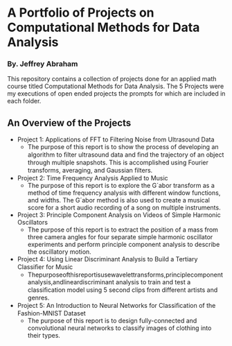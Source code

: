 # A Portfolio of Projects on Computational Methods for Data Analysis
### By. Jeffrey Abraham
This repository contains a collection of projects done for an applied math course titled Computational Methods for Data Analysis.
The 5 Projects were my executions of open ended projects the prompts for which are included in each folder.

## An Overview of the Projects

- Project 1: Applications of FFT to Filtering Noise from Ultrasound Data
  - The purpose of this report is to show the process of developing an algorithm to ﬁlter ultrasound data and ﬁnd the trajectory of an object through multiple snapshots. This is accomplished using Fourier transforms, averaging, and Gaussian ﬁlters.
- Project 2: Time Frequency Analysis Applied to Music 
  - The purpose of this report is to explore the G´abor transform as a method of time frequency analysis with different window functions, and widths. The G´abor method is also used to create a musical score for a short audio recording of a song on multiple instruments.
- Project 3: Principle Component Analysis on Videos of Simple Harmonic Oscillators
  - The purpose of this report is to extract the position of a mass from three camera angles for four separate simple harmonic oscillator experiments and perform principle component analysis to describe the oscillatory motion.
- Project 4: Using Linear Discriminant Analysis to Build a Tertiary Classiﬁer for Music
  - Thepurposeofthisreportisusewavelettransforms,principlecomponentanalysis,andlineardiscriminant analysis to train and test a classiﬁcation model using 5 second clips from different artists and genres.
- Project 5: An Introduction to Neural Networks for Classiﬁcation of the Fashion-MNIST Dataset
  - The purpose of this report is to design fully-connected and convolutional neural networks to classify images of clothing into their types.
